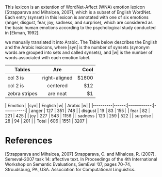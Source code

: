 This lexicon is an extention of WordNet-Affect (WNA) emotion lexicon [Strapparava and Mihalcea, 2007], which is a subset of English WordNet. Each entry (synset) in this lexicon is annotated with one of six emotions (anger, disgust, fear, joy, sadness, and surprise), which are considered as the basic human
emotions according to the psychological study conducted in [Ekman, 1992]. 

we manually translated it into Arabic. The Table below describes the English and the Arabic lexicons, where |syn| is the number
of synsets (synonym words are grouped into sets and called synsets), and |w| is the number of words associated with each emotion label. 


| Tables        | Are           | Cool  |
| ------------- |:-------------:| -----:|
| col 3 is      | right-aligned | $1600 |
| col 2 is      | centered      |   $12 |
| zebra stripes | are neat      |    $1 |



| Emotion  | |syn| | English |w| | Arabic |w| |
|----------|------:|------------:|-----------:|
| anger    |   127 |         351 |        748 |
| disgust  |    19 |          83 |        155 |
| fear     |    82 |         221 |        425 |
| joy      |   227 |         543 |       1156 |
| sadness  |   123 |         259 |        522 |
| surprise |    28 |          94 |        201 |
| Total    |   606 |        1551 |       3207 |




















# References
 [Strapparava and Mihalcea, 2007] Strapparava, C. and Mihalcea,
R. (2007). Semeval-2007 task 14: affective text. In Proceedings of the 4th International Workshop on Semantic Evaluations, SemEval ’07, pages 70–74, Stroudsburg, PA, USA. Association for Computational Linguistics.